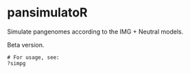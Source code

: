 # pansimulatoR
Simulate pangenomes according to the IMG + Neutral models.

Beta version.

```{r}
# For usage, see:
?simpg
```
